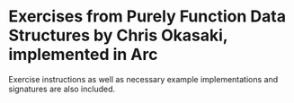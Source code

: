 Exercises from Purely Function Data Structures by Chris Okasaki, implemented in Arc
===================================================================================

Exercise instructions as well as necessary example implementations and signatures are also included.
